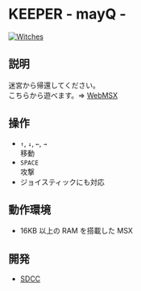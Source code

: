# KEEPER - mayQ -

[![Witches](http://img.youtube.com/vi/TSEtXOkHmaQ/0.jpg)](https://www.youtube.com/watch?v=TSEtXOkHmaQ)

## 説明
迷宮から帰還してください。<br>
こちらから遊べます。⇒  [WebMSX](http://webmsx.org/?MACHINE=MSX1J&PRESETS=MSXMUSIC&ROM=https://github.com/CoBinee/keeper-msx/raw/main/rom/KEEPER.ROM)

## 操作
- `↑`, `↓`, `←`, `→`<br>移動
- `SPACE`<br>攻撃
- ジョイスティックにも対応

## 動作環境
- 16KB 以上の RAM を搭載した MSX

## 開発
- [SDCC](https://sdcc.sourceforge.net)
